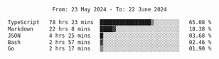 <div align="center">
<p style="text-align: center;">
<!--START_SECTION:waka-->

```txt
From: 23 May 2024 - To: 22 June 2024

TypeScript   78 hrs 23 mins  ████████████████▒░░░░░░░░   65.08 %
Markdown     22 hrs 8 mins   ████▓░░░░░░░░░░░░░░░░░░░░   18.38 %
JSON         4 hrs 25 mins   █░░░░░░░░░░░░░░░░░░░░░░░░   03.68 %
Bash         2 hrs 57 mins   ▓░░░░░░░░░░░░░░░░░░░░░░░░   02.46 %
Go           2 hrs 17 mins   ▒░░░░░░░░░░░░░░░░░░░░░░░░   01.90 %
```

<!--END_SECTION:waka-->
</p>
</div>

